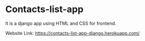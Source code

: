 # Contacts-list-app
It is a django app using HTML and CSS for frontend.

Website Link:
https://contacts-list-app-django.herokuapp.com/
